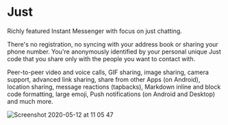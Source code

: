 # Just

Richly featured Instant Messenger with focus on just chatting.

There's no registration, no syncing with your address book or sharing your phone number. You're anonymously identified by your personal unique Just code that you share only with the people you want to contact with.

Peer-to-peer video and voice calls, GIF sharing, image sharing, camera support, advanced link sharing, share from other Apps (on Android), location sharing, message reactions (tapbacks), Markdown inline and block code formatting, large emoji, Push notifications (on Android and Desktop) and much more.

![Screenshot 2020-05-12 at 11 05 47](https://user-images.githubusercontent.com/3391981/81665264-cb6da600-9440-11ea-9dc0-497ef32f2007.png)
